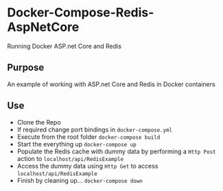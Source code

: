 # Docker-Compose-Redis-AspNetCore
Running Docker ASP.net Core and Redis

## Purpose
An example of working with ASP.net Core and Redis in Docker containers

## Use
- Clone the Repo
- If required change port bindings in `docker-compose.yml`
- Execute from the root folder `docker-compose build`
- Start the everything up `docker-compose up`
- Populate the Redis cache with dummy data by performing a `Http Post` action to `localhost/api/RedisExample`
- Access the dummy data using  `Http Get` to access `localhost/api/RedisExample`
- Finish by cleaning up... `docker-compose down`
